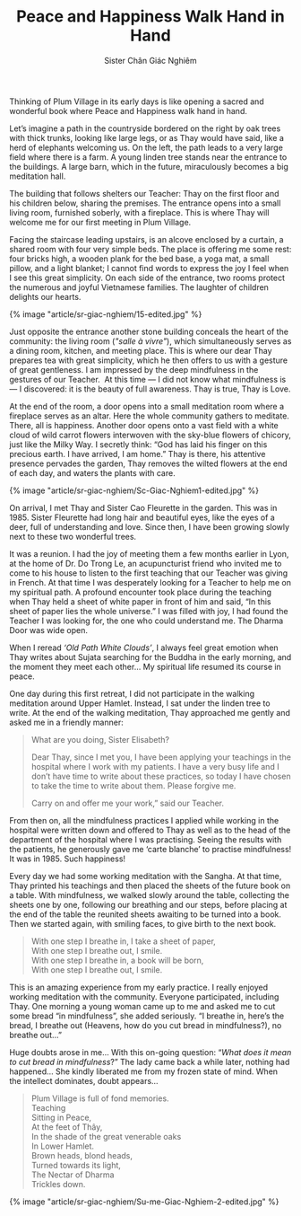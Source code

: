 ﻿---
title: Peace and Happiness Walk Hand in Hand 
author: Sister Chân Giác Nghiêm
---

Thinking of Plum Village in its early days is like opening a sacred and wonderful book where Peace and Happiness walk hand in hand.

Let’s imagine a path in the countryside bordered on the right by oak trees with thick trunks, looking like large legs, or as Thay would have said, like a herd of elephants welcoming us. On the left, the path leads to a very large field where there is a farm. A young linden tree stands near the entrance to the buildings. A large barn, which in the future, miraculously becomes a big meditation hall.

The building that follows shelters our Teacher: Thay on the first floor and his children below, sharing the premises. The entrance opens into a small living room, furnished soberly, with a fireplace. This is where Thay will welcome me for our first meeting in Plum Village.

Facing the staircase leading upstairs, is an alcove enclosed by a curtain, a shared room with four very simple beds. The place is offering me some rest: four bricks high, a wooden plank for the bed base, a yoga mat, a small pillow, and a light blanket; I cannot find words to express the joy I feel when I see this great simplicity. On each side of the entrance, two rooms protect the numerous and joyful Vietnamese families. The laughter of children delights our hearts.

{% image "article/sr-giac-nghiem/15-edited.jpg" %}

Just opposite the entrance another stone building conceals the heart of the community: the living room (*"salle à vivre"*), which simultaneously serves as a dining room, kitchen, and meeting place. This is where our dear Thay prepares tea with great simplicity, which he then offers to us with a gesture of great gentleness. I am impressed by the deep mindfulness in the gestures of our Teacher.  At this time — I did not know what mindfulness is — I discovered: it is the beauty of full awareness. Thay is true, Thay is Love.

At the end of the room, a door opens into a small meditation room where a fireplace serves as an altar. Here the whole community gathers to meditate. There, all is happiness. Another door opens onto a vast field with a white cloud of wild carrot flowers interwoven with the sky-blue flowers of chicory, just like the Milky Way. I secretly think: “God has laid his finger on this precious earth. I have arrived, I am home.” Thay is there, his attentive presence pervades the garden, Thay removes the wilted flowers at the end of each day, and waters the plants with care.

{% image "article/sr-giac-nghiem/Sc-Giac-Nghiem1-edited.jpg" %}

On arrival, I met Thay and Sister Cao Fleurette in the garden. This was in 1985. Sister Fleurette had long hair and beautiful eyes, like the eyes of a deer, full of understanding and love. Since then, I have been growing slowly next to these two wonderful trees.

It was a reunion. I had the joy of meeting them a few months earlier in Lyon, at the home of Dr. Do Trong Le, an acupuncturist friend who invited me to come to his house to listen to the first teaching that our Teacher was giving in French. At that time I was desperately looking for a Teacher to help me on my spiritual path. A profound encounter took place during the teaching when Thay held a sheet of white paper in front of him and said, “In this sheet of paper lies the whole universe.” I was filled with joy, I had found the Teacher I was looking for, the one who could understand me. The Dharma Door was wide open.

When I reread *‘Old Path White Clouds’*, I always feel great emotion when Thay writes about Sujata searching for the Buddha in the early morning, and the moment they meet each other… My spiritual life resumed its course in peace.

One day during this first retreat, I did not participate in the walking meditation around Upper Hamlet. Instead, I sat under the linden tree to write. At the end of the walking meditation, Thay approached me gently and asked me in a friendly manner:

> What are you doing, Sister Elisabeth?
> 
> Dear Thay, since I met you, I have been applying your teachings in the hospital where I work with my patients. I have a very busy life and I don’t have time to write about these practices, so today I have chosen to take the time to write about them. Please forgive me.
> 
> Carry on and offer me your work,” said our Teacher.

From then on, all the mindfulness practices I applied while working in the hospital were written down and offered to Thay as well as to the head of the department of the hospital where I was practising. Seeing the results with the patients, he generously gave me ‘carte blanche’ to practise mindfulness! It was in 1985. Such happiness!

Every day we had some working meditation with the Sangha. At that time, Thay printed his teachings and then placed the sheets of the future book on a table. With mindfulness, we walked slowly around the table, collecting the sheets one by one, following our breathing and our steps, before placing at the end of the table the reunited sheets awaiting to be turned into a book. Then we started again, with smiling faces, to give birth to the next book.

> With one step I breathe in, I take a sheet of paper,  
> With one step I breathe out, I smile.  
> With one step I breathe in, a book will be born,  
> With one step I breathe out, I smile.

This is an amazing experience from my early practice. I really enjoyed working meditation with the community. Everyone participated, including Thay. One morning a young woman came up to me and asked me to cut some bread “in mindfulness”, she added seriously. “I breathe in, here’s the bread, I breathe out (Heavens, how do you cut bread in mindfulness?), no breathe out…”

Huge doubts arose in me… With this on-going question: “*What does it mean to cut bread in mindfulness*?” The lady came back a while later, nothing had happened… She kindly liberated me from my frozen state of mind. When the intellect dominates, doubt appears…

> Plum Village is full of fond memories.  
> Teaching  
> Sitting in Peace,  
> At the feet of Thây,  
> In the shade of the great venerable oaks  
> In Lower Hamlet.  
> Brown heads, blond heads,  
> Turned towards its light,  
> The Nectar of Dharma  
> Trickles down. 

{% image "article/sr-giac-nghiem/Su-me-Giac-Nghiem-2-edited.jpg" %}